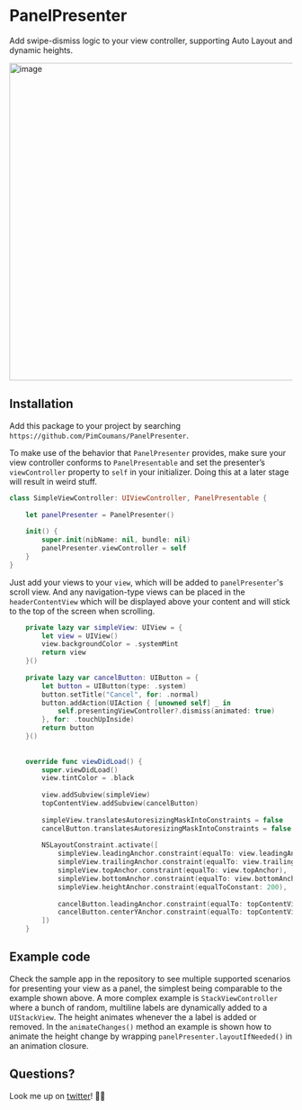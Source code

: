 # PanelPresenter

Add swipe-dismiss logic to your view controller, supporting Auto Layout and dynamic heights.

<img width="564" alt="image" src="https://user-images.githubusercontent.com/1199454/178160455-00e0d766-f9a1-42c4-bb45-d40f06e87747.png">


## Installation

Add this package to your project by searching `https://github.com/PimCoumans/PanelPresenter`.

To make use of the behavior that `PanelPresenter` provides, make sure your view controller conforms to `PanelPresentable` and set the presenter’s `viewController` property to `self` in your initializer. Doing this at a later stage will result in weird stuff.

```swift
class SimpleViewController: UIViewController, PanelPresentable {
    
    let panelPresenter = PanelPresenter()
    
    init() {
        super.init(nibName: nil, bundle: nil)
        panelPresenter.viewController = self
    }
}
```

Just add your views to your `view`, which will be added to `panelPresenter`'s scroll view. And any navigation-type views can be placed in the `headerContentView` which will be displayed above your content and will stick to the top of the screen when scrolling.

```swift
    private lazy var simpleView: UIView = {
        let view = UIView()
        view.backgroundColor = .systemMint
        return view
    }()
    
    private lazy var cancelButton: UIButton = {
        let button = UIButton(type: .system)
        button.setTitle("Cancel", for: .normal)
        button.addAction(UIAction { [unowned self] _ in
            self.presentingViewController?.dismiss(animated: true)
        }, for: .touchUpInside)
        return button
    }()
    
    
    override func viewDidLoad() {
        super.viewDidLoad()
        view.tintColor = .black
        
        view.addSubview(simpleView)
        topContentView.addSubview(cancelButton)
        
        simpleView.translatesAutoresizingMaskIntoConstraints = false
        cancelButton.translatesAutoresizingMaskIntoConstraints = false
        
        NSLayoutConstraint.activate([
            simpleView.leadingAnchor.constraint(equalTo: view.leadingAnchor),
            simpleView.trailingAnchor.constraint(equalTo: view.trailingAnchor),
            simpleView.topAnchor.constraint(equalTo: view.topAnchor),
            simpleView.bottomAnchor.constraint(equalTo: view.bottomAnchor),
            simpleView.heightAnchor.constraint(equalToConstant: 200),
            
            cancelButton.leadingAnchor.constraint(equalTo: topContentView.layoutMarginsGuide.leadingAnchor),
            cancelButton.centerYAnchor.constraint(equalTo: topContentView.layoutMarginsGuide.centerYAnchor)
        ])
    }
```

## Example code

Check the sample app in the repository to see multiple supported scenarios for presenting your view as a panel, the simplest being comparable to the example shown above.
A more complex example is `StackViewController` where a bunch of random, multiline labels are dynamically added to a `UIStackView`. The height animates whenever the a label is added or removed. In the `animateChanges()` method an example is shown how to animate the height change by wrapping `panelPresenter.layoutIfNeeded()` in an animation closure.

## Questions?

Look me up on [twitter](https://twitter.com/pimcoumans)! ✌🏻
